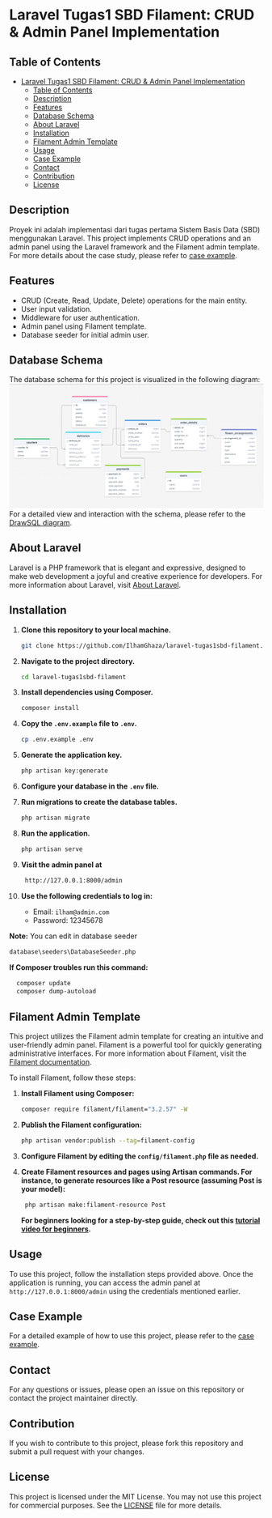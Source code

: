 # Laravel Tugas1 SBD Filament: CRUD & Admin Panel Implementation

## Table of Contents

- [Laravel Tugas1 SBD Filament: CRUD \& Admin Panel Implementation](#laravel-tugas1-sbd-filament-crud--admin-panel-implementation)
  - [Table of Contents](#table-of-contents)
  - [Description](#description)
  - [Features](#features)
  - [Database Schema](#database-schema)
  - [About Laravel](#about-laravel)
  - [Installation](#installation)
  - [Filament Admin Template](#filament-admin-template)
  - [Usage](#usage)
  - [Case Example](#case-example)
  - [Contact](#contact)
  - [Contribution](#contribution)
  - [License](#license)
  
## Description

Proyek ini adalah implementasi dari tugas pertama Sistem Basis Data (SBD) menggunakan Laravel. This project implements CRUD operations and an admin panel using the Laravel framework and the Filament admin template. For more details about the case study, please refer to [case example](contohkasus.md).

## Features

- CRUD (Create, Read, Update, Delete) operations for the main entity.
- User input validation.
- Middleware for user authentication.
- Admin panel using Filament template.
- Database seeder for initial admin user.

## Database Schema

The database schema for this project is visualized in the following diagram:
![Database Schema](public/image.png)
For a detailed view and interaction with the schema, please refer to the [DrawSQL diagram](https://drawsql.app/teams/dreamer-3/diagrams/tugas-sbd2).

## About Laravel

Laravel is a PHP framework that is elegant and expressive, designed to make web development a joyful and creative experience for developers. For more information about Laravel, visit [About Laravel](laravel.md).

## Installation

1. **Clone this repository to your local machine.**

    ```bash
    git clone https://github.com/IlhamGhaza/laravel-tugas1sbd-filament.git
    ```

2. **Navigate to the project directory.**

    ```bash
    cd laravel-tugas1sbd-filament
    ```

3. **Install dependencies using Composer.**

    ```bash
    composer install
    ```

4. **Copy the `.env.example` file to `.env`.**

    ```bash
    cp .env.example .env
    ```

5. **Generate the application key.**

    ```bash
    php artisan key:generate
    ```

6. **Configure your database in the `.env` file.**

7. **Run migrations to create the database tables.**

    ```bash
    php artisan migrate
    ```

8. **Run the application.**

    ```bash
    php artisan serve
    ```

9. **Visit the admin panel at**

   ```bash
    http://127.0.0.1:8000/admin
    ```

10. **Use the following credentials to log in:**
    - Email: `ilham@admin.com`
    - Password: 12345678

**Note:** You can edit in database seeder

  ```bash
  database\seeders\DatabaseSeeder.php
  ```

  **If Composer troubles run this command:**
  
  ```bash
    composer update
    composer dump-autoload
   ```

## Filament Admin Template

This project utilizes the Filament admin template for creating an intuitive and user-friendly admin panel. Filament is a powerful tool for quickly generating administrative interfaces. For more information about Filament, visit the [Filament documentation](https://filamentphp.com/docs).

To install Filament, follow these steps:

1. **Install Filament using Composer:**

    ```bash
    composer require filament/filament="3.2.57" -W
    ```

2. **Publish the Filament configuration:**

    ```bash
    php artisan vendor:publish --tag=filament-config
    ```

3. **Configure Filament by editing the `config/filament.php` file as needed.**

4. **Create Filament resources and pages using Artisan commands. For instance, to generate resources like a Post resource (assuming Post is your model):**

    ```bash
     php artisan make:filament-resource Post
    ```

   **For beginners looking for a step-by-step guide, check out this [tutorial video for beginners](https://youtube.com/playlist?list=PLqDySLfPKRn6fgrrdg4_SmsSxWzVlUQJo&si=GhXQaFVjgIB1pSbu).**

## Usage

To use this project, follow the installation steps provided above. Once the application is running, you can access the admin panel at `http://127.0.0.1:8000/admin` using the credentials mentioned earlier.

## Case Example

For a detailed example of how to use this project, please refer to the [case example](contohkasus.md).

## Contact

For any questions or issues, please open an issue on this repository or contact the project maintainer directly.

## Contribution

If you wish to contribute to this project, please fork this repository and submit a pull request with your changes.

## License

This project is licensed under the MIT License. You may not use this project for commercial purposes. See the [LICENSE](LICENSE) file for more details.
